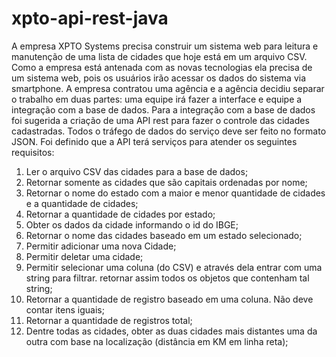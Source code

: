 # xpto-api-rest-java
A empresa XPTO Systems precisa construir um sistema web para leitura e manutenção de uma lista de cidades que hoje está em um arquivo CSV.
Como a empresa está antenada com as novas tecnologias ela precisa de um sistema web, pois os usuários irão acessar os dados do sistema via smartphone.
A empresa contratou uma agência e a agência decidiu separar o trabalho em duas partes: uma equipe irá fazer a interface e equipe a integração com a base de dados.
Para a integração com a base de dados foi sugerida a criação de uma API rest para fazer o controle das cidades cadastradas. Todos o tráfego de dados do serviço deve ser feito no formato JSON.
Foi definido que a API terá serviços para atender os seguintes requisitos:
1. Ler o arquivo CSV das cidades para a base de dados;
2. Retornar somente as cidades que são capitais ordenadas por nome;
3. Retornar o nome do estado com a maior e menor quantidade de cidades e a
quantidade de cidades;
4. Retornar a quantidade de cidades por estado;
5. Obter os dados da cidade informando o id do IBGE;
6. Retornar o nome das cidades baseado em um estado selecionado;
7. Permitir adicionar uma nova Cidade;
8. Permitir deletar uma cidade;
9. Permitir selecionar uma coluna (do CSV) e através dela entrar com uma string para
filtrar. retornar assim todos os objetos que contenham tal string;
10. Retornar a quantidade de registro baseado em uma coluna. Não deve contar itens
iguais;
11. Retornar a quantidade de registros total;
12. Dentre todas as cidades, obter as duas cidades mais distantes uma da outra com base
na localização (distância em KM em linha reta);
